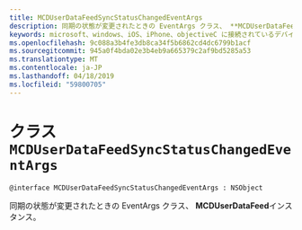 ```yaml
---
title: MCDUserDataFeedSyncStatusChangedEventArgs
description: 同期の状態が変更されたときの EventArgs クラス、 **MCDUserDataFeed**インスタンス。
keywords: microsoft、windows、iOS、iPhone、objectiveC に接続されているデバイス、プロジェクトのローマ
ms.openlocfilehash: 9c088a3b4fe3db8ca34f5b6862cd4dc6799b1acf
ms.sourcegitcommit: 945a0f4bda02e3b4eb9a665379c2af9bd5285a53
ms.translationtype: MT
ms.contentlocale: ja-JP
ms.lasthandoff: 04/18/2019
ms.locfileid: "59800705"
---
```

# <a name="class-mcduserdatafeedsyncstatuschangedeventargs"></a>クラス `MCDUserDataFeedSyncStatusChangedEventArgs` 

```
@interface MCDUserDataFeedSyncStatusChangedEventArgs : NSObject
```  

同期の状態が変更されたときの EventArgs クラス、 **MCDUserDataFeed**インスタンス。